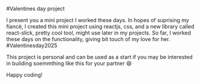 #Valentines day project

I present you a mini project I worked these days. In hopes of suprising my fiancè, I created this mini project using reactjs, css, and a new library called react-slick, pretty cool tool, might use later in my projects. So far, I worked these days on the functionality, giving bit touch of my love for her. #Valentinesday2025


This project is personal and can be used as a start if you may be interested in building soemmthing like this for your partner 😄

Happy coding!